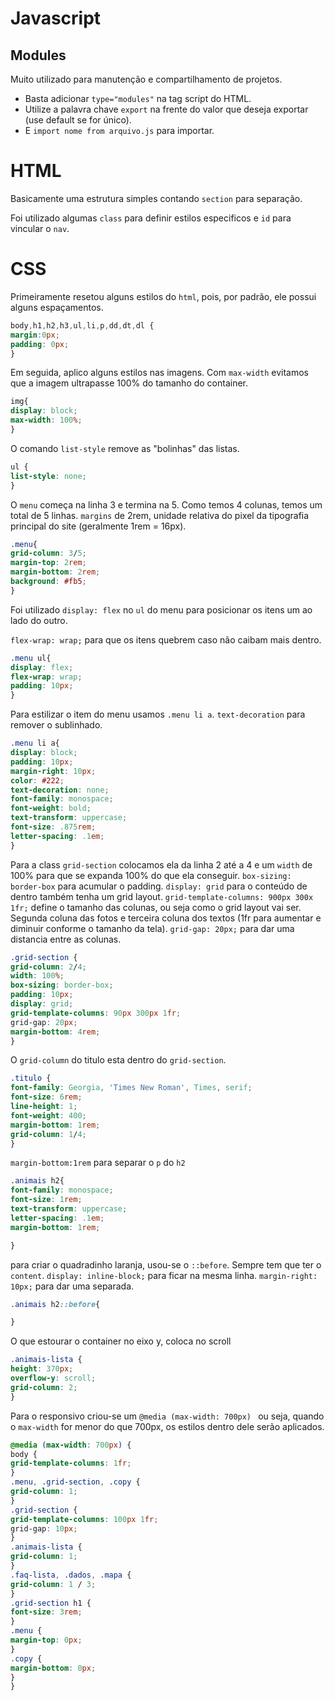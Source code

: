 
# Javascript

## Modules

Muito utilizado para manutenção e compartilhamento de projetos.

- Basta adicionar `type="modules"` na tag script do HTML.
- Utilize a palavra chave `export` na frente do valor que deseja exportar (use default se for único).
- E `import nome from arquivo.js` para importar.

## 


# HTML

Basicamente uma estrutura simples contando `section` para separação.

Foi utilizado algumas `class` para definir estilos especificos e `id` para vincular o `nav`.

# CSS

Primeiramente resetou alguns estilos do `html`, pois, por padrão, ele possui alguns espaçamentos.

```css
body,h1,h2,h3,ul,li,p,dd,dt,dl {
margin:0px;
padding: 0px;
}
```

Em seguida, aplico alguns estilos nas imagens. Com `max-width` evitamos que a imagem ultrapasse 100% do tamanho do container.

```css
img{
display: block;
max-width: 100%; 
}
```
O comando `list-style` remove as "bolinhas" das listas.

```css
ul {
list-style: none;
}
```

O `menu` começa na linha 3 e termina na 5. Como temos 4 colunas, temos um total de 5 linhas.
`margins` de 2rem, unidade relativa do pixel da tipografia principal do site (geralmente 1rem = 16px).

```css
.menu{
grid-column: 3/5;
margin-top: 2rem;
margin-bottom: 2rem;
background: #fb5;
}
```

Foi utilizado `display: flex` no `ul` do menu para posicionar os itens um ao lado do outro.

`flex-wrap: wrap;` para que os itens quebrem caso não caibam mais dentro.

```css
.menu ul{
display: flex;
flex-wrap: wrap;
padding: 10px;
}
```

Para estilizar o item do menu usamos `.menu li a`. `text-decoration` para remover o sublinhado.

```css
.menu li a{
display: block;
padding: 10px;
margin-right: 10px;
color: #222;
text-decoration: none;
font-family: monospace;
font-weight: bold;
text-transform: uppercase;
font-size: .875rem;
letter-spacing: .1em;
}
```

Para a class `grid-section` colocamos ela da linha 2 até a 4 e um `width` de 100% para que se expanda 100% do que ela conseguir. `box-sizing: border-box` para acumular o padding. `display: grid` para o conteúdo de dentro também tenha um grid layout. `grid-template-columns: 900px 300x 1fr;` define o tamanho das colunas, ou seja como o grid layout vai ser. Segunda coluna das fotos e terceira coluna dos textos (1fr para aumentar e diminuir conforme o tamanho da tela). `grid-gap: 20px;` para dar uma distancia entre as colunas.

```css
.grid-section {
grid-column: 2/4;
width: 100%;
box-sizing: border-box;
padding: 10px;
display: grid;
grid-template-columns: 90px 300px 1fr;
grid-gap: 20px;
margin-bottom: 4rem;
}
```

O `grid-column` do titulo esta dentro do `grid-section`.

```css
.titulo {
font-family: Georgia, 'Times New Roman', Times, serif;
font-size: 6rem;
line-height: 1;
font-weight: 400;
margin-bottom: 1rem;
grid-column: 1/4;
}
```

`margin-bottom:1rem` para separar o `p` do `h2`

```css
.animais h2{
font-family: monospace;
font-size: 1rem;
text-transform: uppercase;
letter-spacing: .1em;
margin-bottom: 1rem;

}
```

para criar o quadradinho laranja, usou-se o `::before`. Sempre tem que ter o `content`. `display: inline-block;` para ficar na mesma linha. `margin-right: 10px;` para dar uma separada.
```css
.animais h2::before{

}
```

O que estourar o container no eixo y, coloca no scroll

```css
.animais-lista {
height: 370px;
overflow-y: scroll;
grid-column: 2;
}
```

Para o responsivo criou-se um `@media (max-width: 700px) ` ou seja, quando o `max-width` for menor do que 700px, os estilos dentro dele serão aplicados.

```css
@media (max-width: 700px) {
body {
grid-template-columns: 1fr;
}
.menu, .grid-section, .copy {
grid-column: 1;
}
.grid-section {
grid-template-columns: 100px 1fr;
grid-gap: 10px;
}
.animais-lista {
grid-column: 1;
}
.faq-lista, .dados, .mapa {
grid-column: 1 / 3;
}
.grid-section h1 {
font-size: 3rem;
}
.menu {
margin-top: 0px;
}
.copy {
margin-bottom: 0px;
}
}

```

